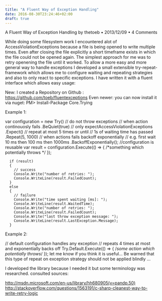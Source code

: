 ```yaml
---
title: "A Fluent Way of Exception Handling"
date: 2016-08-30T23:24:46+02:00
draft: true
---
```



A Fluent Way of Exception Handling
by thetoeb • 2013/12/09 • 4 Comments

While doing some filesystem work I encountered alot of AccessViolationExceptions because a file is being opened to write multiple times.  Even after closing the file explicitly a short timeframe exists in which the file could not be opened again.  The simplest approach for me was to retry openening the file until it worked.  To allow a more easy and more general way to handle exceptions I developed a small extensible try-repeat-framework which allows me to configure waiting and repeating strategies and also to only react to specific exceptions.  I have written it with a fluent interface which allows easy usage:

New: I created a Repository on Github : https://github.com/toeb/fluentexceptions Even newer: you can now install it via nuget:  PM> Install-Package Core.Trying

Example 1:

var configuration = new Try()
        // do not throw exceptions 
        // when action continouosly fails
      .BeQuiet(true)
        // only expectAccessViolationExceptions
      .Expect<AccessViolationException>()
        // repeat at most 5 times or until 
        // 1s of waiting time has passed
      .Repeat(5, 1000)
        // when actions fails backoff exponentially
        // e.g. first wait 10 ms then 100 ms then 1000ms
      .BackoffExponentially();
      //configuration is reusable
      var result = configuration.Execute(() =>
      {
        /*something which potentially throws */
      });

      if (result)
      {
        // success
        Console.Write("number of retries: ");
        Console.WriteLine(result.FailedCount);
      }
      else
      {
        // failure
        Console.Write("time spent waiting [ms]: ");
        Console.WriteLine(result.WaitedTime);
        Console.Write("number of retries: ");
        Console.WriteLine(result.FailedCount);
        Console.Write("last throw exception message: ");
        Console.WriteLine(result.LastException.Message);
      }
Example 2:

// default configuration handles any exception
  // repeats 4 times at most and exponentially backs off
  Try.Default.Execute(() => {
    /*some action which potentially throws*/
  });
let me know if you think it is useful…  Be warned that this type of repeat on exception strategy should not be applied blindly …

I developed the library because I needed it but some terminology was researched.  consulted sources:

http://msdn.microsoft.com/en-us/library/hh680905(v=pandp.50)
http://stackoverflow.com/questions/1563191/c-sharp-cleanest-way-to-write-retry-logic